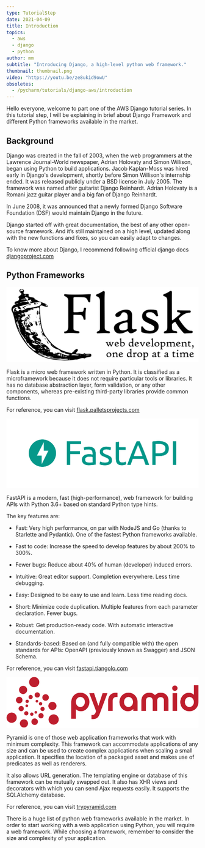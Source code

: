 ```yaml
---
type: TutorialStep
date: 2021-04-09
title: Introduction
topics:
  - aws
  - django
  - python
author: mm
subtitle: "Introducing Django, a high-level python web framework."
thumbnail: thumbnail.png
video: "https://youtu.be/ze8ukid9owU"
obsoletes:
  - /pycharm/tutorials/django-aws/introduction
---
```


Hello everyone, welcome to part one of the AWS Django tutorial series. In this tutorial step, I will be explaining in brief about Django Framework and different Python frameworks available in the market.

## Background

Django was created in the fall of 2003, when the web programmers at the Lawrence Journal-World newspaper, Adrian Holovaty and Simon Willison, began using Python to build applications. Jacob Kaplan-Moss was hired early in Django's development, shortly before Simon Willison's internship ended. It was released publicly under a BSD license in July 2005. The framework was named after guitarist Django Reinhardt. Adrian Holovaty is a Romani jazz guitar player and a big fan of Django Reinhardt.

In June 2008, it was announced that a newly formed Django Software Foundation (DSF) would maintain Django in the future.

Django started off with great documentation, the best of any other open-source framework. And it’s still maintained on a high level, updated along with the new functions and fixes, so you can easily adapt to changes.

To know more about Django, I recommend following official django docs [djangoproject.com](https://www.djangoproject.com/)

## Python Frameworks

![flask](flask.png)

Flask is a micro web framework written in Python. It is classified as a microframework because it does not require particular tools or libraries. It has no database abstraction layer, form validation, or any other components, whereas pre-existing third-party libraries provide common functions.

For reference, you can visit [flask.palletsprojects.com](https://flask.palletsprojects.com/)

![fastapi](fastapi.png)

FastAPI is a modern, fast (high-performance), web framework for building APIs with Python 3.6+ based on standard Python type hints.

The key features are:

- Fast: Very high performance, on par with NodeJS and Go (thanks to Starlette and Pydantic). One of the fastest Python frameworks available.

- Fast to code: Increase the speed to develop features by about 200% to 300%.

- Fewer bugs: Reduce about 40% of human (developer) induced errors.
- Intuitive: Great editor support. Completion everywhere. Less time debugging.
- Easy: Designed to be easy to use and learn. Less time reading docs.
- Short: Minimize code duplication. Multiple features from each parameter declaration. Fewer bugs.
- Robust: Get production-ready code. With automatic interactive documentation.
- Standards-based: Based on (and fully compatible with) the open standards for APIs: OpenAPI (previously known as Swagger) and JSON Schema.

For reference, you can visit [fastapi.tiangolo.com](https://fastapi.tiangolo.com/)

![pyramid](pyramid.png)

Pyramid is one of those web application frameworks that work with minimum complexity. This framework can accommodate applications of any size and can be used to create complex applications when scaling a small application. It specifies the location of a packaged asset and makes use of predicates as well as renderers.

It also allows URL generation. The templating engine or database of this framework can be mutually swapped out. It also has XHR views and decorators with which you can send Ajax requests easily. It supports the SQLAlchemy database.

For reference, you can visit [trypyramid.com](https://trypyramid.com/)

There is a huge list of python web frameworks available in the market. In order to start working with a web application using Python, you will require a web framework. While choosing a framework, remember to consider the size and complexity of your application.
